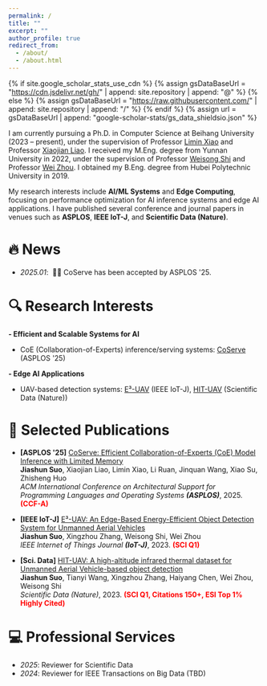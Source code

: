 ```yaml
---
permalink: /
title: ""
excerpt: ""
author_profile: true
redirect_from: 
  - /about/
  - /about.html
---
```


{% if site.google_scholar_stats_use_cdn %}
{% assign gsDataBaseUrl = "https://cdn.jsdelivr.net/gh/" | append: site.repository | append: "@" %}
{% else %}
{% assign gsDataBaseUrl = "https://raw.githubusercontent.com/" | append: site.repository | append: "/" %}
{% endif %}
{% assign url = gsDataBaseUrl | append: "google-scholar-stats/gs_data_shieldsio.json" %}

<span class='anchor' id='about-me'></span>

I am currently pursuing a Ph.D. in Computer Science at Beihang University (2023 – present), under the supervision of Professor [Limin Xiao](https://scse.buaa.edu.cn/info/1078/2653.htm) and Professor [Xiaojian Liao](https://liaoxiaojian.github.io/). 
I received my M.Eng. degree from Yunnan University in 2022, under the supervision of Professor [Weisong Shi](https://weisongshi.org/) and Professor [Wei Zhou](http://www.sei.ynu.edu.cn/info/1023/1106.htm). 
I obtained my B.Eng. degree from Hubei Polytechnic University in 2019.

My research interests include **AI/ML Systems** and **Edge Computing**, focusing on performance optimization for AI inference systems and edge AI applications. 
I have published several conference and journal papers in venues such as **ASPLOS**, **IEEE IoT-J**, and **Scientific Data (Nature)**.

<span class='anchor' id='news'></span>

# 🔥 News
- *2025.01*: &nbsp;🎉🎉 CoServe has been accepted by ASPLOS '25.

<span class='anchor' id='research-interests'></span>

# 🔍 Research Interests
**- Efficient and Scalable Systems for AI**  
- CoE (Collaboration-of-Experts) inference/serving systems: [CoServe](https://arxiv.org/pdf/2503.02354) (ASPLOS '25)

**- Edge AI Applications**  
- UAV-based detection systems: [E³-UAV](https://arxiv.org/pdf/2308.04774) (IEEE IoT-J), [HIT-UAV](https://doi.org/10.1038/s41597-023-02066-6) (Scientific Data (Nature))

<span class='anchor' id='selected-publications'></span>

# 📝 Selected Publications
- **[ASPLOS '25]** [CoServe: Efficient Collaboration-of-Experts (CoE) Model Inference with Limited Memory](https://arxiv.org/pdf/2503.02354)  
**Jiashun Suo**, Xiaojian Liao, Limin Xiao, Li Ruan, Jinquan Wang, Xiao Su, Zhisheng Huo  
*ACM International Conference on Architectural Support for Programming Languages and Operating Systems **(ASPLOS)***, 2025. <span style="color:red">**(CCF-A)**</span>

- **[IEEE IoT-J]** [E³-UAV: An Edge-Based Energy-Efficient Object Detection System for Unmanned Aerial Vehicles](https://arxiv.org/pdf/2308.04774)  
**Jiashun Suo**, Xingzhou Zhang, Weisong Shi, Wei Zhou  
*IEEE Internet of Things Journal **(IoT-J)***, 2023. <span style="color:red">**(SCI Q1)**</span>

- **[Sci. Data]** [HIT-UAV: A high-altitude infrared thermal dataset for Unmanned Aerial Vehicle-based object detection](https://doi.org/10.1038/s41597-023-02066-6)  
**Jiashun Suo**, Tianyi Wang, Xingzhou Zhang, Haiyang Chen, Wei Zhou, Weisong Shi  
*Scientific Data (Nature)*, 2023. <span style="color:red">**(SCI Q1, Citations 150+, ESI Top 1% Highly Cited)**</span>

<span class='anchor' id='professional-services'></span>

# 💻 Professional Services
- *2025*: Reviewer for Scientific Data
- *2024*: Reviewer for IEEE Transactions on Big Data (TBD)
